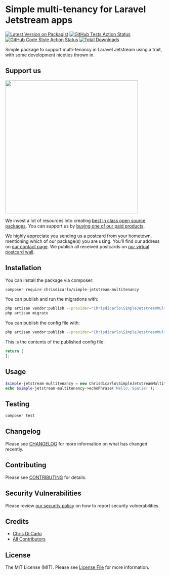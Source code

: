 # Simple multi-tenancy for Laravel Jetstream apps

[![Latest Version on Packagist](https://img.shields.io/packagist/v/chrisdicarlo/simple-jetstream-multitenancy.svg?style=flat-square)](https://packagist.org/packages/chrisdicarlo/simple-jetstream-multitenancy)
[![GitHub Tests Action Status](https://img.shields.io/github/workflow/status/chrisdicarlo/simple-jetstream-multitenancy/run-tests?label=tests)](https://github.com/chrisdicarlo/simple-jetstream-multitenancy/actions?query=workflow%3Arun-tests+branch%3Amaster)
[![GitHub Code Style Action Status](https://img.shields.io/github/workflow/status/chrisdicarlo/simple-jetstream-multitenancy/Check%20&%20fix%20styling?label=code%20style)](https://github.com/chrisdicarlo/simple-jetstream-multitenancy/actions?query=workflow%3A"Check+%26+fix+styling"+branch%3Amaster)
[![Total Downloads](https://img.shields.io/packagist/dt/chrisdicarlo/simple-jetstream-multitenancy.svg?style=flat-square)](https://packagist.org/packages/chrisdicarlo/simple-jetstream-multitenancy)

Simple package to support multi-tenancy in Laravel Jetstream using a trait, with some development niceties thrown in.

## Support us

[<img src="https://github-ads.s3.eu-central-1.amazonaws.com/simple-jetstream-multitenancy.jpg?t=1" width="419px" />](https://spatie.be/github-ad-click/simple-jetstream-multitenancy)

We invest a lot of resources into creating [best in class open source packages](https://spatie.be/open-source). You can support us by [buying one of our paid products](https://spatie.be/open-source/support-us).

We highly appreciate you sending us a postcard from your hometown, mentioning which of our package(s) you are using. You'll find our address on [our contact page](https://spatie.be/about-us). We publish all received postcards on [our virtual postcard wall](https://spatie.be/open-source/postcards).

## Installation

You can install the package via composer:

```bash
composer require chrisdicarlo/simple-jetstream-multitenancy
```

You can publish and run the migrations with:

```bash
php artisan vendor:publish --provider="Chrisdicarlo\SimpleJetstreamMultitenancy\SimpleJetstreamMultitenancyServiceProvider" --tag="simple-jetstream-multitenancy-migrations"
php artisan migrate
```

You can publish the config file with:
```bash
php artisan vendor:publish --provider="Chrisdicarlo\SimpleJetstreamMultitenancy\SimpleJetstreamMultitenancyServiceProvider" --tag="simple-jetstream-multitenancy-config"
```

This is the contents of the published config file:

```php
return [
];
```

## Usage

```php
$simple-jetstream-multitenancy = new Chrisdicarlo\SimpleJetstreamMultitenancy();
echo $simple-jetstream-multitenancy->echoPhrase('Hello, Spatie!');
```

## Testing

```bash
composer test
```

## Changelog

Please see [CHANGELOG](CHANGELOG.md) for more information on what has changed recently.

## Contributing

Please see [CONTRIBUTING](.github/CONTRIBUTING.md) for details.

## Security Vulnerabilities

Please review [our security policy](../../security/policy) on how to report security vulnerabilities.

## Credits

- [Chris Di Carlo](https://github.com/chrisdicarlo)
- [All Contributors](../../contributors)

## License

The MIT License (MIT). Please see [License File](LICENSE.md) for more information.
